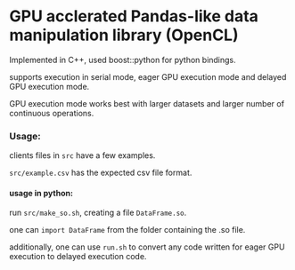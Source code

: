 # GPU acclerated Pandas-like data manipulation library (OpenCL)

Implemented in C++, used boost::python for python bindings.

supports execution in serial mode, eager GPU execution mode and delayed GPU execution mode.

GPU execution mode works best with larger datasets and larger number of continuous operations.


### Usage:
clients files in ```src``` have a few examples.

```src/example.csv``` has the expected csv file format.

#### usage in python:

run ```src/make_so.sh```, creating a file  ```DataFrame.so```.

one can ```import DataFrame``` from the folder containing the .so file.


additionally, one can use ```run.sh``` to convert any code written for eager GPU execution to delayed execution code.
